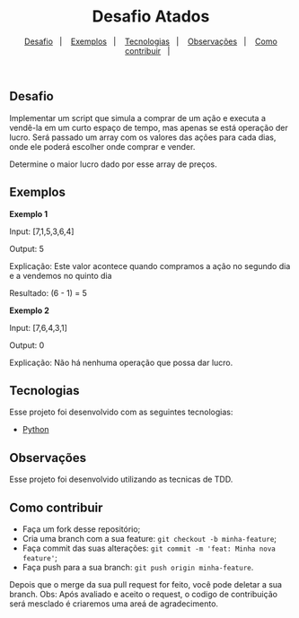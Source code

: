 <h1 align="center">
Desafio Atados
</h1>

<p align="center">
  <a href="#desafio">Desafio</a>&nbsp;&nbsp;&nbsp;|&nbsp;&nbsp;&nbsp;
  <a href="#exemplos">Exemplos</a>&nbsp;&nbsp;&nbsp;|&nbsp;&nbsp;&nbsp;
  <a href="#tecnologias">Tecnologias</a>&nbsp;&nbsp;&nbsp;|&nbsp;&nbsp;&nbsp;
  <a href="#observações">Observações</a>&nbsp;&nbsp;&nbsp;|&nbsp;&nbsp;&nbsp;
  <a href="#como-contribuir">Como contribuir</a>&nbsp;&nbsp;&nbsp;|&nbsp;&nbsp;&nbsp;
</p>

<br>

## Desafio
Implementar um script que simula a comprar de um ação e executa a vendê-la em um curto espaço de tempo, mas apenas se está operação der lucro. 
Será passado um array com os valores das ações para cada dias, onde ele poderá escolher onde comprar e vender.

Determine o maior lucro dado por esse array de preços.

## Exemplos

**Exemplo 1**

Input: [7,1,5,3,6,4]

Output: 5

Explicação: Este valor acontece quando compramos a ação no segundo dia e a vendemos no quinto dia

Resultado: (6 - 1) = 5

**Exemplo 2**

Input: [7,6,4,3,1]

Output: 0

Explicação: Não há nenhuma operação que possa dar lucro.


## Tecnologias

Esse projeto foi desenvolvido com as seguintes tecnologias:

- [Python](https://www.python.org/)

## Observações
Esse projeto foi desenvolvido utilizando as tecnicas de TDD.

## Como contribuir

- Faça um fork desse repositório;
- Cria uma branch com a sua feature: `git checkout -b minha-feature`;
- Faça commit das suas alterações: `git commit -m 'feat: Minha nova feature'`;
- Faça push para a sua branch: `git push origin minha-feature`.

Depois que o merge da sua pull request for feito, você pode deletar a sua branch.
Obs: Após avaliado e aceito o request, o codigo de contribuição será mesclado é criaremos uma areá de agradecimento.